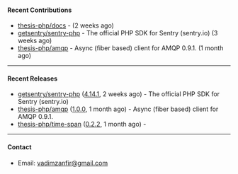#### Recent Contributions

- [thesis-php/docs](https://github.com/thesis-php/docs) -  (2 weeks ago)
- [getsentry/sentry-php](https://github.com/getsentry/sentry-php) - The official PHP SDK for Sentry (sentry.io) (3 weeks ago)
- [thesis-php/amqp](https://github.com/thesis-php/amqp) - Async (fiber based) client for AMQP 0.9.1. (1 month ago)

---

#### Recent Releases

- [getsentry/sentry-php](https://github.com/getsentry/sentry-php) ([4.14.1](https://github.com/getsentry/sentry-php/releases/tag/4.14.1), 2 weeks ago) - The official PHP SDK for Sentry (sentry.io)
- [thesis-php/amqp](https://github.com/thesis-php/amqp) ([1.0.0](https://github.com/thesis-php/amqp/releases/tag/1.0.0), 1 month ago) - Async (fiber based) client for AMQP 0.9.1.
- [thesis-php/time-span](https://github.com/thesis-php/time-span) ([0.2.2](https://github.com/thesis-php/time-span/releases/tag/0.2.2), 1 month ago) - 

---

#### Contact

- Email: [vadimzanfir@gmail.com](mailto://vadimzanfir@gmail.com)
